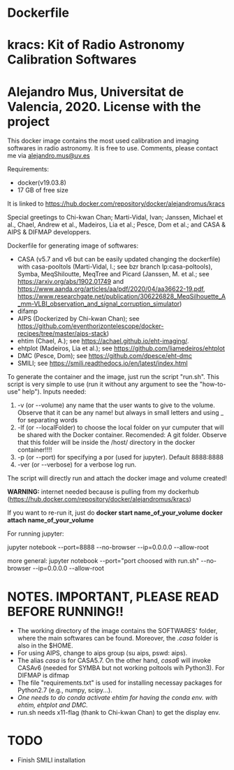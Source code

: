# Dockerfile

# kracs: Kit of Radio Astronomy Calibration Softwares

# Alejandro Mus, Universitat de Valencia, 2020. License with the project


This docker image contains the most used calibration and imaging softwares in radio astronomy. It is free to use. Comments, please contact me via alejandro.mus@uv.es

Requirements:
- docker(v19.03.8)
- 17 GB of free size

It is linked to https://hub.docker.com/repository/docker/alejandromus/kracs


Special greetings to Chi-kwan Chan; Marti-Vidal, Ivan; Janssen, Michael et al., Chael, Andrew et al., Madeiros, Lia et al.; Pesce, Dom et al.; and CASA & AIPS & DIFMAP developpers.


Dockerfile for generating image of softwares: 
-  CASA (v5.7 and v6 but can be easily updated changing the dockerfile) with casa-pooltols (Marti-Vidal, I.; see bzr branch lp:casa-poltools), Symba, MeqShiloutte, MeqTree and Picard (Janssen, M. et al.; see https://arxiv.org/abs/1902.01749 and https://www.aanda.org/articles/aa/pdf/2020/04/aa36622-19.pdf, https://www.researchgate.net/publication/306226828_MeqSilhouette_A_mm-VLBI_observation_and_signal_corruption_simulator)
- difamp
- AIPS (Dockerized by Chi-kwan Chan); see https://github.com/eventhorizontelescope/docker-recipes/tree/master/aips-stack)
- ehtim (Chael, A.); see https://achael.github.io/eht-imaging/.
- ehtplot (Madeiros, Lia et al.); see https://github.com/liamedeiros/ehtplot
- DMC (Pesce, Dom); see https://github.com/dpesce/eht-dmc
- SMILI; see https://smili.readthedocs.io/en/latest/index.html



To generate the container and the image, just run the script "run.sh".
This script is very simple to use (run it without any argument to see the "how-to-use" help").
Inputs needed: 
1) -v (or --volume) any name that the user wants to give to the volume. Observe that it can be any name! but always in small letters and using _ for separating words
2) -lf (or --localFolder) to choose the local folder on yur cumputer that will be shared with the Docker container. Recomended: A git folder. Observe that this folder will be inside the /host/ directory in the docker container!!!!
3) -p (or --port) for specifying a por (used for jupyter). Default 8888:8888
4) -ver (or --verbose) for a verbose log run.


The script will directly run and attach the docker image and volume created!

**WARNING:** internet needed because is pulling from my dockerhub (https://hub.docker.com/repository/docker/alejandromus/kracs)


If you want to re-run it, just do 
**docker start name_of_your_volume**
**docker attach name_of_your_volume**



For running jupyter:

jupyter notebook --port=8888 --no-browser --ip=0.0.0.0 --allow-root

more general:
jupyter notebook --port="port choosed with run.sh" --no-browser --ip=0.0.0.0 --allow-root


# NOTES. IMPORTANT, PLEASE READ BEFORE RUNNING!!
- The working directory of the image contains the SOFTWARES' folder, where the main softwares can be found. Moreover, the _.casa_ folder is also in the $HOME.
- For using AIPS, change to aips group (su aips, pswd: aips).
- The alias _casa_ is for CASA5.7. On the other hand, _casa6_ will invoke CASAv6 (needed for SYMBA but not working poltools wih Python3). For DIFMAP is difmap
- The file "requirements.txt" is used for installing necessay packages for Python2.7 (e.g., numpy, scipy...).
- *One needs to do _conda activate ehtim_ for having the conda env. with ehtim, ehtplot and DMC.*
- run.sh needs x11-flag (thank to Chi-kwan Chan) to get the display env.


# TODO 
- Finish SMILI installation

